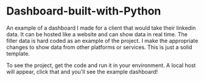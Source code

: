 # Dashboard-built-with-Python
An example of a dashboard I made for a client that would take their linkedin data. It can be hosted like a website and can show data in real time. The filler data is hard coded as 
an example of the project. I make the appropriate changes to show data from other platforms or services. This is just a solid template.

To see the project, get the code and run it in your environment. A local host will appear, click that and you'll see the example dashboard!
